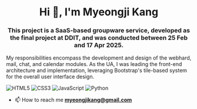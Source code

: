 <h1 align="center">Hi 👋, I'm Myeongji Kang</h1>
<h3 align="center">This project is a SaaS-based groupware service, developed as the final project at DDIT, and was conducted between 25 Feb and 17 Apr 2025.</h3>

My responsibilities encompass the development and design of the webhard, mail, chat, and calendar modules. 
As the UA, I was leading the front-end architecture and implementation, leveraging Bootstrap's tile-based system for the overall user interface design.

![HTML5](https://img.shields.io/badge/HTML5-E34F26?style=flat-square&logo=html5&logoColor=white)
![CSS3](https://img.shields.io/badge/CSS3-1572B6?style=flat-square&logo=css3&logoColor=white)
![JavaScript](https://img.shields.io/badge/JavaScript-F7DF1E?style=flat-square&logo=javascript&logoColor=black)
![Python](https://img.shields.io/badge/Python-3776AB?style=flat-square&logo=python&logoColor=white)

- 📫 How to reach me **myeongjikang@gmail.com**



